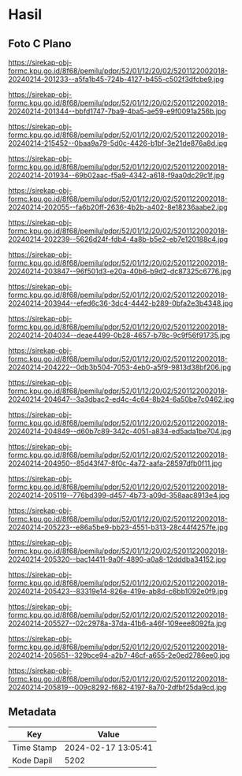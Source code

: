 # Hasil

## Foto C Plano

https://sirekap-obj-formc.kpu.go.id/8f68/pemilu/pdpr/52/01/12/20/02/5201122002018-20240214-201233--a5fa1b45-724b-4127-b455-c502f3dfcbe9.jpg

https://sirekap-obj-formc.kpu.go.id/8f68/pemilu/pdpr/52/01/12/20/02/5201122002018-20240214-201344--bbfd1747-7ba9-4ba5-ae59-e9f0091a256b.jpg

https://sirekap-obj-formc.kpu.go.id/8f68/pemilu/pdpr/52/01/12/20/02/5201122002018-20240214-215452--0baa9a79-5d0c-4426-b1bf-3e21de876a8d.jpg

https://sirekap-obj-formc.kpu.go.id/8f68/pemilu/pdpr/52/01/12/20/02/5201122002018-20240214-201934--69b02aac-f5a9-4342-a618-f9aa0dc29c1f.jpg

https://sirekap-obj-formc.kpu.go.id/8f68/pemilu/pdpr/52/01/12/20/02/5201122002018-20240214-202055--fa6b20ff-2636-4b2b-a402-8e18236aabe2.jpg

https://sirekap-obj-formc.kpu.go.id/8f68/pemilu/pdpr/52/01/12/20/02/5201122002018-20240214-202239--5626d24f-fdb4-4a8b-b5e2-eb7e120188c4.jpg

https://sirekap-obj-formc.kpu.go.id/8f68/pemilu/pdpr/52/01/12/20/02/5201122002018-20240214-203847--96f501d3-e20a-40b6-b9d2-dc87325c6776.jpg

https://sirekap-obj-formc.kpu.go.id/8f68/pemilu/pdpr/52/01/12/20/02/5201122002018-20240214-203944--efed6c36-3dc4-4442-b289-0bfa2e3b4348.jpg

https://sirekap-obj-formc.kpu.go.id/8f68/pemilu/pdpr/52/01/12/20/02/5201122002018-20240214-204034--deae4499-0b28-4657-b78c-9c9f56f91735.jpg

https://sirekap-obj-formc.kpu.go.id/8f68/pemilu/pdpr/52/01/12/20/02/5201122002018-20240214-204222--0db3b504-7053-4eb0-a5f9-9813d38bf206.jpg

https://sirekap-obj-formc.kpu.go.id/8f68/pemilu/pdpr/52/01/12/20/02/5201122002018-20240214-204647--3a3dbac2-ed4c-4c64-8b24-6a50be7c0462.jpg

https://sirekap-obj-formc.kpu.go.id/8f68/pemilu/pdpr/52/01/12/20/02/5201122002018-20240214-204849--d60b7c89-342c-4051-a834-ed5ada1be704.jpg

https://sirekap-obj-formc.kpu.go.id/8f68/pemilu/pdpr/52/01/12/20/02/5201122002018-20240214-204950--85d43f47-8f0c-4a72-aafa-28597dfb0f11.jpg

https://sirekap-obj-formc.kpu.go.id/8f68/pemilu/pdpr/52/01/12/20/02/5201122002018-20240214-205119--776bd399-d457-4b73-a09d-358aac8913e4.jpg

https://sirekap-obj-formc.kpu.go.id/8f68/pemilu/pdpr/52/01/12/20/02/5201122002018-20240214-205223--e86a5be9-bb23-4551-b313-28c44f4257fe.jpg

https://sirekap-obj-formc.kpu.go.id/8f68/pemilu/pdpr/52/01/12/20/02/5201122002018-20240214-205320--bac14411-9a0f-4890-a0a8-12dddba34152.jpg

https://sirekap-obj-formc.kpu.go.id/8f68/pemilu/pdpr/52/01/12/20/02/5201122002018-20240214-205423--83319e14-826e-419e-ab8d-c6bb1092e0f9.jpg

https://sirekap-obj-formc.kpu.go.id/8f68/pemilu/pdpr/52/01/12/20/02/5201122002018-20240214-205527--02c2978a-37da-41b6-a46f-109eee8092fa.jpg

https://sirekap-obj-formc.kpu.go.id/8f68/pemilu/pdpr/52/01/12/20/02/5201122002018-20240214-205651--329bce94-a2b7-46cf-a655-2e0ed2786ee0.jpg

https://sirekap-obj-formc.kpu.go.id/8f68/pemilu/pdpr/52/01/12/20/02/5201122002018-20240214-205819--009c8292-f682-4197-8a70-2dfbf25da9cd.jpg


## Metadata

| Key        | Value               |
| ---------- | ------------------- |
| Time Stamp | 2024-02-17 13:05:41 |
| Kode Dapil | 5202                |



